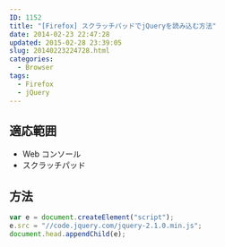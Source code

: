 ```yaml
---
ID: 1152
title: "[Firefox] スクラッチパッドでjQueryを読み込む方法"
date: 2014-02-23 22:47:28
updated: 2015-02-28 23:39:05
slug: 20140223224728.html
categories:
  - Browser
tags:
  - Firefox
  - jQuery
---
```


<!--more-->

## 適応範囲

- Web コンソール
- スクラッチパッド

## 方法

```javascript
var e = document.createElement("script");
e.src = "//code.jquery.com/jquery-2.1.0.min.js";
document.head.appendChild(e);
```
